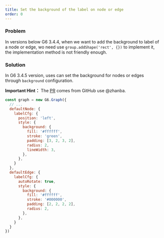 ```yaml
---
title: Set the background of the label on node or edge
order: 0
---
```


### Problem

In versions below G6 3.4.4, when we want to add the background to label of a node or edge, wo need use `group.addShape('rect', {})` to implement it, the implementation method is not friendly enough.

### Solution

In G6 3.4.5 version, uses can set the background for nodes or edges through `background` configuration.

**Important Hint：** The [PR](https://github.com/antvis/G6/pull/1354) comes from GitHub use @zhanba.

```javascript
const graph = new G6.Graph({
  // ...
  defaultNode: {
    labelCfg: {
      position: 'left',
      style: {
        background: {
          fill: '#ffffff',
          stroke: 'green',
          padding: [3, 2, 3, 2],
          radius: 2,
          lineWidth: 3,
        },
      },
    }
  },
  defaultEdge: {
    labelCfg: {
      autoRotate: true,
      style: {
        background: {
          fill: '#ffffff',
          stroke: '#000000',
          padding: [2, 2, 2, 2],
          radius: 2,
        },
      },
    }
  }
})
```
